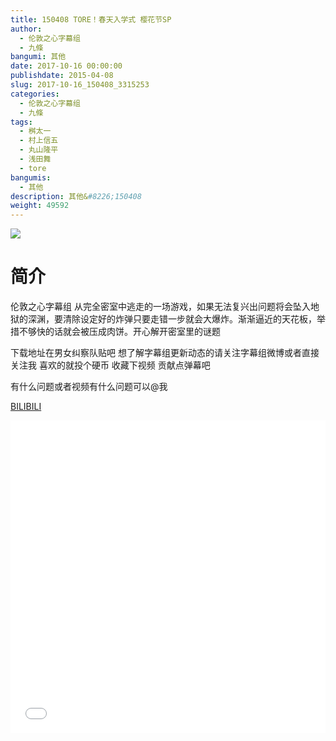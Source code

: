 ```yaml
---
title: 150408 TORE！春天入学式 樱花节SP
author: 
  - 伦敦之心字幕组
  - 九條
bangumi: 其他
date: 2017-10-16 00:00:00
publishdate: 2015-04-08
slug: 2017-10-16_150408_3315253
categories: 
  - 伦敦之心字幕组
  - 九條
tags: 
  - 桝太一
  - 村上信五
  - 丸山隆平
  - 浅田舞
  - tore
bangumis: 
  - 其他
description: 其他&#8226;150408
weight: 49592
---
```


![](https://i.imgur.com/19VueSF.jpg)

# 简介  
伦敦之心字幕组 从完全密室中逃走的一场游戏，如果无法复兴出问题将会坠入地狱的深渊，要清除设定好的炸弹只要走错一步就会大爆炸。渐渐逼近的天花板，举措不够快的话就会被压成肉饼。开心解开密室里的谜题


下载地址在男女纠察队贴吧 想了解字幕组更新动态的请关注字幕组微博或者直接关注我 喜欢的就投个硬币 收藏下视频 贡献点弹幕吧


有什么问题或者视频有什么问题可以@我

  [BILIBILI](https://www.bilibili.com/video/av3315253/)


  <iframe src="//www.bilibili.com/html/html5player.html?cid=5241660&aid=3315253" width="100%" height="500" frameborder="0" allowfullscreen="allowfullscreen"></iframe>
